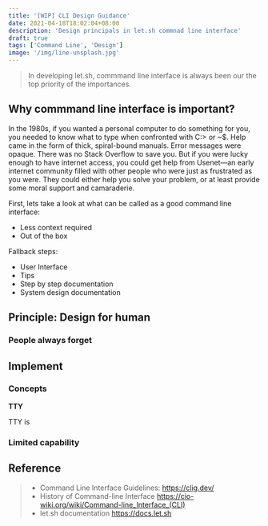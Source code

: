 ```yaml
---
title: '[WIP] CLI Design Guidance'
date: 2021-04-18T18:02:04+08:00
description: 'Design principals in let.sh commnad line interface'
draft: true
tags: ['Command Line', 'Design']
image: '/img/line-unsplash.jpg'
---
```


> In developing let.sh, commmand line interface is always been our the top priority of the importances.

## Why commmand line interface is important?

In the 1980s, if you wanted a personal computer to do something for you, you needed to know what to type when confronted with C:\> or ~\$. Help came in the form of thick, spiral-bound manuals. Error messages were opaque. There was no Stack Overflow to save you. But if you were lucky enough to have internet access, you could get help from Usenet—an early internet community filled with other people who were just as frustrated as you were. They could either help you solve your problem, or at least provide some moral support and camaraderie.

First, lets take a look at what can be called as a good command line interface:

- Less context required
- Out of the box

Fallback steps:

- User Interface
- Tips
- Step by step documentation
- System design documentation

## Principle: Design for human

### People always forget

## Implement

### Concepts

**TTY**

TTY is

### Limited capability

## Reference

> - Command Line Interface Guidelines: <https://clig.dev/>
> - History of Command-line Interface <https://cio-wiki.org/wiki/Command-line_Interface_(CLI)>
> - let.sh documentation <https://docs.let.sh>
